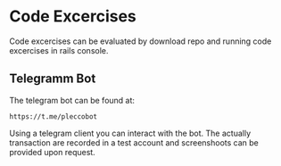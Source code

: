 # Code Excercises

Code excercises can be evaluated by download repo and running code excercises in rails console.

## Telegramm Bot

The telegram bot can be found at:

    https://t.me/pleccobot

Using a telegram client you can interact with the bot. The actually transaction are recorded in a test account and screenshoots can be provided upon request.
